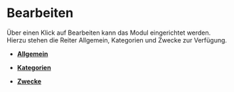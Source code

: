 # Bearbeiten 

Über einen Klick auf Bearbeiten kann das Modul eingerichtet werden. Hierzu stehen die Reiter Allgemein, Kategorien und Zwecke zur Verfügung.

-   **[Allgemein](7_4_21_3_1_Allgemein.md)**  

-   **[Kategorien](7_4_21_3_2_Kategorien.md)**  

-   **[Zwecke](7_4_21_3_3_Zwecke.md)**  




